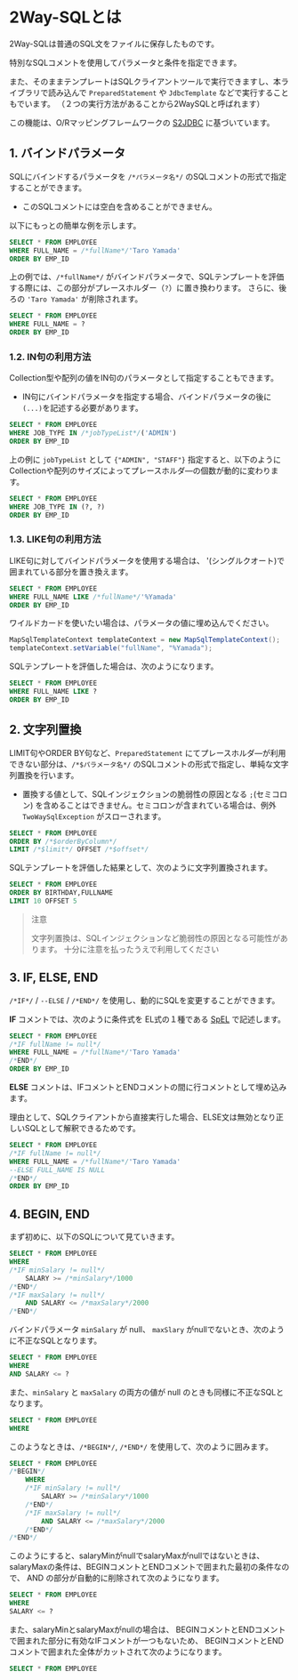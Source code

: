 # 2Way-SQLとは

2Way-SQLは普通のSQL文をファイルに保存したものです。

特別なSQLコメントを使用してパラメータと条件を指定できます。

また、そのままテンプレートはSQLクライアントツールで実行できますし、本ライブラリで読み込んで ``PreparedStatement`` や ``JdbcTemplate`` などで実行することもでいます。
（２つの実行方法があることから2WaySQLと呼ばれます）

この機能は、O/Rマッピングフレームワークの [S2JDBC](http://s2container.seasar.org/2.4/ja/s2jdbc.html) に基づいています。


## 1. バインドパラメータ

SQLにバインドするパラメータを ``/*パラメータ名*/`` のSQLコメントの形式で指定することができます。

- このSQLコメントには空白を含めることができません。

以下にもっとの簡単な例を示します。

```sql
SELECT * FROM EMPLOYEE
WHERE FULL_NAME = /*fullName*/'Taro Yamada'
ORDER BY EMP_ID
```

上の例では、``/*fullName*/`` がバインドパラメータで、SQLテンプレートを評価する際には、この部分がプレースホルダー（``?``）に置き換わります。
さらに、後ろの ``'Taro Yamada'`` が削除されます。

```sql
SELECT * FROM EMPLOYEE
WHERE FULL_NAME = ?
ORDER BY EMP_ID
```

### 1.2. IN句の利用方法

Collection型や配列の値をIN句のパラメータとして指定することもできます。

- IN句にバインドパラメータを指定する場合、バインドパラメータの後に ``(...)``を記述する必要があります。

```sql
SELECT * FROM EMPLOYEE
WHERE JOB_TYPE IN /*jobTypeList*/('ADMIN')
ORDER BY EMP_ID
```

上の例に ``jobTypeList`` として ``{"ADMIN", "STAFF"}`` 指定すると、以下のようにCollectionや配列のサイズによってプレースホルダ―の個数が動的に変わります。

```sql
SELECT * FROM EMPLOYEE
WHERE JOB_TYPE IN (?, ?)
ORDER BY EMP_ID
```

### 1.3. LIKE句の利用方法

LIKE句に対してバインドパラメータを使用する場合は、 '(シングルクオート)で囲まれている部分を置き換えます。

```sql
SELECT * FROM EMPLOYEE
WHERE FULL_NAME LIKE /*fullName*/'%Yamada'
ORDER BY EMP_ID
```

ワイルドカードを使いたい場合は、パラメータの値に埋め込んでください。

```java
MapSqlTemplateContext templateContext = new MapSqlTemplateContext();
templateContext.setVariable("fullName", "%Yamada");
```

SQLテンプレートを評価した場合は、次のようになります。

```sql
SELECT * FROM EMPLOYEE
WHERE FULL_NAME LIKE ?
ORDER BY EMP_ID
```

## 2. 文字列置換

LIMIT句やORDER BY句など、``PreparedStatement`` にてプレースホルダ―が利用できない部分は、``/*$パラメータ名*/`` のSQLコメントの形式で指定し、単純な文字列置換を行います。

- 置換する値として、SQLインジェクションの脆弱性の原因となる ``;``(セミコロン) を含めることはできません。セミコロンが含まれている場合は、例外 ``TwoWaySqlException`` がスローされます。

```sql
SELECT * FROM EMPLOYEE
ORDER BY /*$orderByColumn*/
LIMIT /*$limit*/ OFFSET /*$offset*/
```

SQLテンプレートを評価した結果として、次のように文字列置換されます。

```sql
SELECT * FROM EMPLOYEE
ORDER BY BIRTHDAY,FULLNAME
LIMIT 10 OFFSET 5
```

> 注意
> 
> 文字列置換は、SQLインジェクションなど脆弱性の原因となる可能性があります。
> 十分に注意を払ったうえで利用してください


## 3. IF, ELSE, END

``/*IF*/`` / ``--ELSE`` / ``/*END*/`` を使用し、動的にSQLを変更することができます。

**IF** コメントでは、次のように条件式を EL式の１種である [SpEL](https://docs.spring.io/spring/docs/5.1.x/spring-framework-reference/core.html#expressions) で記述します。

```sql
SELECT * FROM EMPLOYEE
/*IF fullName != null*/
WHERE FULL_NAME = /*fullName*/'Taro Yamada'
/*END*/
ORDER BY EMP_ID
```

**ELSE** コメントは、IFコメントとENDコメントの間に行コメントとして埋め込みます。

理由として、SQLクライアントから直接実行した場合、ELSE文は無効となり正しいSQLとして解釈できるためです。

```sql
SELECT * FROM EMPLOYEE
/*IF fullName != null*/
WHERE FULL_NAME = /*fullName*/'Taro Yamada'
--ELSE FULL_NAME IS NULL
/*END*/
ORDER BY EMP_ID
```

## 4. BEGIN, END

まず初めに、以下のSQLについて見ていきます。

```sql
SELECT * FROM EMPLOYEE
WHERE
/*IF minSalary != null*/
    SALARY >= /*minSalary*/1000
/*END*/
/*IF maxSalary != null*/
    AND SALARY <= /*maxSalary*/2000
/*END*/
```

バインドパラメータ ``minSalary`` が null、 ``maxSlary`` がnullでないとき、次のように不正なSQLとなります。

```sql
SELECT * FROM EMPLOYEE
WHERE
AND SALARY <= ?
```

また、``minSalary`` と ``maxSalary`` の両方の値が null のときも同様に不正なSQLとなります。

```sql
SELECT * FROM EMPLOYEE
WHERE
```

このようなときは、``/*BEGIN*/``, ``/*END*/`` を使用して、次のように囲みます。

```sql
SELECT * FROM EMPLOYEE
/*BEGIN*/
    WHERE
    /*IF minSalary != null*/
        SALARY >= /*minSalary*/1000
    /*END*/
    /*IF maxSalary != null*/
        AND SALARY <= /*maxSalary*/2000
    /*END*/
/*END*/
```

このようにすると、salaryMinがnullでsalaryMaxがnullではないときは、salaryMaxの条件は、BEGINコメントとENDコメントで囲まれた最初の条件なので、 AND の部分が自動的に削除されて次のようになります。

```sql
SELECT * FROM EMPLOYEE
WHERE
SALARY <= ?
```

また、salaryMinとsalaryMaxがnullの場合は、 BEGINコメントとENDコメントで囲まれた部分に有効なIFコメントが一つもないため、 BEGINコメントとENDコメントで囲まれた全体がカットされて次のようになります。

```sql
SELECT * FROM EMPLOYEE
```


